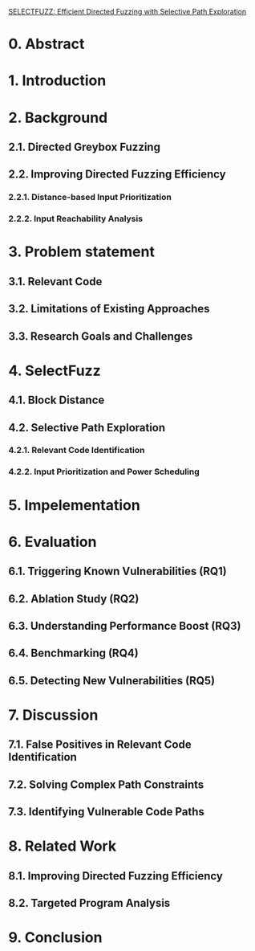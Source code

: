 [SELECTFUZZ: Efficient Directed Fuzzing with
Selective Path Exploration](https://seclab.cse.cuhk.edu.hk/papers/sp23_selectfuzz.pdf)

# 0. Abstract

# 1. Introduction

# 2. Background

## 2.1. Directed Greybox Fuzzing

## 2.2. Improving Directed Fuzzing Efficiency
### 2.2.1. Distance-based Input Prioritization
### 2.2.2. Input Reachability Analysis

# 3. Problem statement
## 3.1. Relevant Code
## 3.2. Limitations of Existing Approaches
## 3.3. Research Goals and Challenges
# 4. SelectFuzz
## 4.1. Block Distance
## 4.2. Selective Path Exploration
### 4.2.1. Relevant Code Identification
### 4.2.2.  Input Prioritization and Power Scheduling

# 5. Impelementation
# 6. Evaluation

## 6.1. Triggering Known Vulnerabilities (RQ1)
## 6.2. Ablation Study (RQ2)
## 6.3.  Understanding Performance Boost (RQ3)
## 6.4. Benchmarking (RQ4)
## 6.5. Detecting New Vulnerabilities (RQ5)
# 7. Discussion
## 7.1. False Positives in Relevant Code Identification
## 7.2. Solving Complex Path Constraints
## 7.3. Identifying Vulnerable Code Paths
# 8. Related Work
## 8.1. Improving Directed Fuzzing Efficiency
## 8.2. Targeted Program Analysis
# 9. Conclusion
